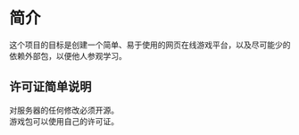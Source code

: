 # 简介
这个项目的目标是创建一个简单、易于使用的网页在线游戏平台，以及尽可能少的依赖外部包，以便他人参观学习。

## 许可证简单说明
对服务器的任何修改必须开源。  
游戏包可以使用自己的许可证。